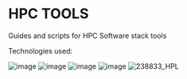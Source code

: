 # HPC TOOLS 

Guides and scripts for HPC Software stack tools

Technologies used: 

![image](https://github.com/shubnimkar/HPC-Tools/assets/46809421/616c3767-c90d-41fd-a386-cd7842bac6dd)
![image](https://github.com/shubnimkar/HPC-Tools/assets/46809421/8fe4fe59-6eab-427b-8515-287d58e7932c)
![image](https://github.com/shubnimkar/HPC-Tools/assets/46809421/bd9dddd7-532b-4e17-9658-fe2c4690bda4)
![image](https://github.com/shubnimkar/HPC-Tools/assets/46809421/6b898123-08f6-4c58-aa9e-5350033b2afa)
![238833_HPL](https://github.com/shubnimkar/HPC-Tools/assets/46809421/a09a4473-27e1-413d-acbe-3109db7fa779)



